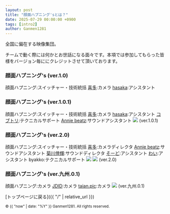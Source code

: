 ```yaml
---
layout: post
title: "顔面ハプニング'sとは？"
date: 2025-07-29 00:00:00 +0900
tags: [intro2]
author: Ganmen1281
---
```


全国に偏在する映像集団。

チームで動く際には何かとお世話になる面々です。本項では参加してもらった皆様をバージョン毎ににクレジットさせて頂いております。

### 顔面ハプニング's (ver.1.0)
顔面ハプニング:スイッチャー・技術統括
[喜多]:カメラ
[hasaka]:アシスタント

### 顔面ハプニング's (ver.1.0.1)
顔面ハプニング:スイッチャー・技術統括
[喜多]:カメラ
[hasaka]:アシスタント
[コブトリ]:テクニカルサポート
[Annie beatz]:サウンドアシスタント
![]({{site.baseurl}}/assets/img/ganmens2.jpg)
(ver.1.0.1)

### 顔面ハプニング's (ver.2.0)
顔面ハプニング:スイッチャー・技術統括
[喜多]:カメラディレクタ
[Annie beatz]:サウンドアシスタント
[菊川倖輝]:サウンドディレクタ
[そーど]:アシスタント
[わい]:アシスタント
byakko:テクニカルサポート
![]({{site.baseurl}}/assets/img/ganmens.jpg)
![]({{site.baseurl}}/assets/img/ganmens3.jpg)
(ver.2.0)

### 顔面ハプニング's (ver.九州.0.1)
顔面ハプニング:カメラ
[JDID]:カメラ
[taian.pic]:カメラ
![]({{site.baseurl}}/assets/img/ganmens4.jpg)
(ver.九州.0.1)

 [トップページに戻る]({{ "/" | relative_url }})

 [喜多]: https://m.youtube.com/@紀淡海峡/videos?fbclid=PAQ0xDSwL1INZleHRuA2FlbQIxMAABp0CFIxDmtYZrmKCvueG2LfZ16Swg1o8OjSXJNDp6zACmdAy6wmp2zaZohFoC_aem_eKzHv--5e-83c65KlqszIQ
 [hasaka]: https://x.com/fasaka_2
 [Annie beatz]: https://x.com/Annie_beatz
[コブトリ]: https://x.com/mellorine062
[菊川倖輝]: https://www.instagram.com/k5i2u2a2o?igsh=Y3Nqa3Z6cTNoamR0
[そーど]: https://x.com/sword_aiueo0917
[わい]: https://x.com/wauwauw_au
[JDID]: https://www.instagram.com/jdid_.66?igsh=eTExaG5yaG5yejIw
[taian.pic]: https://www.instagram.com/taian.pic?igsh=MTZka3AyN2VhZzkzOQ%3D%3D&utm_source=qr

<p><small>&copy; {{ "now" | date: "%Y" }} Ganmen1281. All rights reserved.</small></p>
